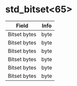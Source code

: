 # std_bitset<65>

<table><thead><tr><th>Field</th><th>Info</th></tr></thead><tbody>
<tr><td>Bitset bytes</td><td>byte</td></tr>
<tr><td>Bitset bytes</td><td>byte</td></tr>
<tr><td>Bitset bytes</td><td>byte</td></tr>
<tr><td>Bitset bytes</td><td>byte</td></tr>
<tr><td>Bitset bytes</td><td>byte</td></tr>
<tr><td>Bitset bytes</td><td>byte</td></tr>
</tbody></table>